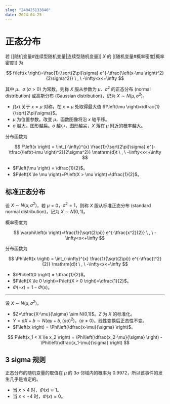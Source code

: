 ```yaml
---
slug: "240425133840"
date: 2024-04-25
---
```


# 正态分布

若 [[随机变量#连续型随机变量|连续型随机变量]] $X$ 的 [[随机变量#概率密度|概率密度]] 为

$$
f\left(x \right)=\frac{1}{\sqrt{2\pi}\sigma} e^{-\tfrac{\left(x-\mu \right)^2}{2\sigma^2}} \ , \ -\infty<x<+\infty
$$

其中 $\mu$、$\sigma \ \left(\sigma > 0 \right)$ 为常数，则称 $X$ 服从参数为 $\mu$、$\sigma^2$ 的正态分布 (normal distribution) 或高斯分布 (Gaussian distribution)，记为 $X \sim N(\mu, \sigma^2)$。

- $f\left(x \right)$ 关于 $x=\mu$ 对称，在 $x=\mu$ 处取得最大值 $f\left(\mu \right)=\dfrac{1}{\sqrt{2\pi}\sigma}$。
- $\mu$ 为位置参数。改变 $\mu$，函数图像将沿 $x$ 轴平移。
- $\sigma$ 越大，图形越扁。$\sigma$ 越小，图形越尖，$X$ 落在 $\mu$ 附近的概率越大。

分布函数为

$$
F\left(x \right) = \int_{-\infty}^{x} \frac{1}{\sqrt{2\pi}\sigma} e^{-\tfrac{\left(t-\mu \right)^2}{2\sigma^2}} \mathrm{d}t \ , \ -\infty<x<+\infty
$$

- $F\left(\mu \right) = \dfrac{1}{2}$。
- $P\left(X \le \mu \right)=P\left(X > \mu \right)=\dfrac{1}{2}$。

## 标准正态分布

设 $X \sim N(\mu, \sigma^2)$，若 $\mu=0$，$\sigma^2=1$，则称 $X$ 服从标准正态分布 (standard normal distribution)，记为 $X \sim N(0, 1)$。

概率密度为

$$
\varphi\left(x \right)=\frac{1}{\sqrt{2\pi}} e^{-\tfrac{x^2}{2}} \ , \ -\infty<x<+\infty
$$

分布函数为

$$
\Phi\left(x \right) = \int_{-\infty}^{x} \frac{1}{\sqrt{2\pi}} e^{-\tfrac{t^2}{2}} \mathrm{d}t \ , \ -\infty<x<+\infty
$$

- $\Phi\left(0 \right) = \dfrac{1}{2}$。
- $P\left(X \le 0 \right)=P\left(X > 0 \right)=\dfrac{1}{2}$。
- $\Phi\left(-x \right) = 1 - \Phi\left(x \right)$。

---

设 $X \sim N(\mu, \sigma^2)$，

- $Z=\dfrac{X-\mu}{\sigma} \sim N(0,1)$。$Z$ 为 $X$ 的标准化。
- $Y=aX+b \sim N(a\mu+b, (a\sigma)^2)$，$\left(a \ne 0\right)$。线性变换后正态性不变。
- $F\left(x \right) = \Phi\left(\dfrac{x-\mu}{\sigma} \right)$。

$$
P\left(x_1 < X \le x_2 \right) = \Phi\left(\dfrac{x_2-\mu}{\sigma} \right) - \Phi\left(\dfrac{x_1-\mu}{\sigma} \right)
$$

## 3 sigma 规则

正态分布的随机变量的取值在 $\mu$ 的 $3\sigma$ 邻域内的概率为 $0.9972$，所以该事件的发生几乎是肯定的。

- 当 $x > 4$ 时，$\Phi\left(x \right) \approx 1$。
- 当 $x < -4$ 时，$\Phi\left(x \right) \approx 0$。

